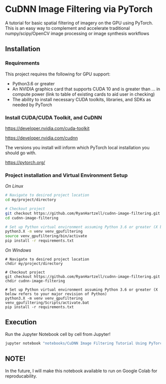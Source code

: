 # CuDNN Image Filtering via PyTorch
A tutorial for basic spatial filtering of imagery on the GPU using PyTorch. This is an easy way to complement and accelerate traditional numpy/scipy/OpenCV image processing or image synthesis workflows

## Installation

### Requirements

This project requires the following for GPU support:

* Python3.6 or greater
* An NVIDIA graphics card that supports CUDA 10 and is greater than ... in compute power (link to table of existing cards to aid user in checking)
* The ability to install necessary CUDA toolkits, libraries, and SDKs as needed by PyTorch

### Install CUDA/CUDA Toolkit, and CuDNN

https://developer.nvidia.com/cuda-toolkit

https://developer.nvidia.com/cudnn

The versions you install will inform which PyTorch local installation you should go with.

https://pytorch.org/

### Project installation and Virtual Environment Setup 

*On Linux*

```bash
# Navigate to desired project location
cd my/project/directory

# Checkout project
git checkout https://github.com/RyanHartzell/cudnn-image-filtering.git
cd cudnn-image-filtering

# Set up Python virtual environment assuming Python 3.6 or greater (X below refers to your major revision of Python)
python3.X -m venv venv_gpufiltering
source venv_gpufiltering/bin/activate
pip install -r requirements.txt
```

*On Windows*

```shell
# Navigate to desired project location
chdir my/project/directory

# Checkout project
git checkout https://github.com/RyanHartzell/cudnn-image-filtering.git
chdir cudnn-image-filtering

# Set up Python virtual environment assuming Python 3.6 or greater (X below refers to your major revision of Python)
python3.X -m venv venv_gpufiltering
venv_gpufiltering/Scripts/activate.bat
pip install -r requirements.txt
```

## Execution

Run the Jupyter Notebook cell by cell from Jupyter!

```bash
jupyter notebook "notebooks/CuDNN Image Filtering Tutorial Using PyTorch.ipynb"
```

## NOTE!

In the future, I will make this notebook available to run on Google Colab for reproducability.
